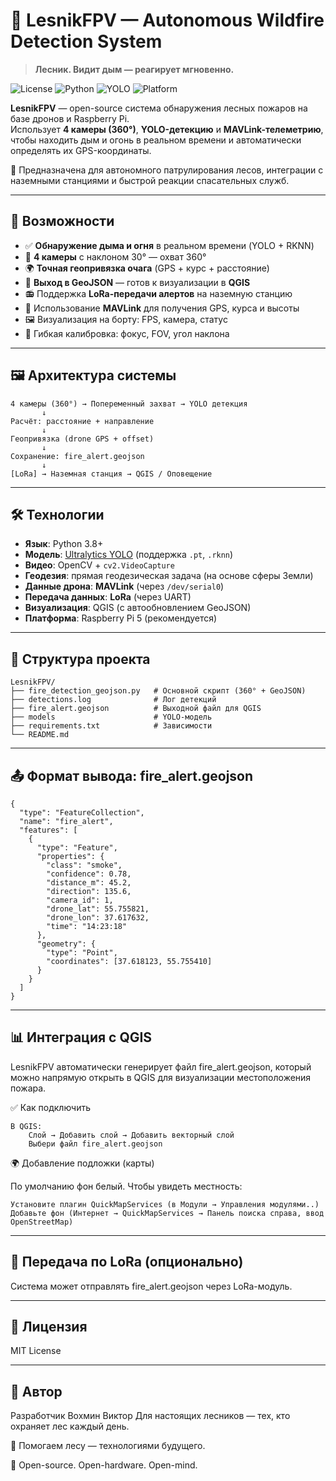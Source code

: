 # 🌲 LesnikFPV — Autonomous Wildfire Detection System

> **Лесник. Видит дым — реагирует мгновенно.**

![License](https://img.shields.io/badge/license-MIT-blue.svg)
![Python](https://img.shields.io/badge/Python-3.8%2B-green.svg)
![YOLO](https://img.shields.io/badge/Model-YOLOv8-orange)
![Platform](https://img.shields.io/badge/Platform-Raspberry_Pi_5-orange)

**LesnikFPV** — open-source система обнаружения лесных пожаров на базе дронов и Raspberry Pi.  
Использует **4 камеры (360°)**, **YOLO-детекцию** и **MAVLink-телеметрию**, чтобы находить дым и огонь в реальном времени и автоматически определять их GPS-координаты.

🚀 Предназначена для автономного патрулирования лесов, интеграции с наземными станциями и быстрой реакции спасательных служб.

---

## 🎯 Возможности

- ✅ **Обнаружение дыма и огня** в реальном времени (YOLO + RKNN)
- 📸 **4 камеры** с наклоном 30° — охват 360°
- 🌍 **Точная геопривязка очага** (GPS + курс + расстояние)
- 📡 **Выход в GeoJSON** — готов к визуализации в **QGIS**
- 📻 Поддержка **LoRa-передачи алертов** на наземную станцию
- 🧭 Использование **MAVLink** для получения GPS, курса и высоты
- 🖼 Визуализация на борту: FPS, камера, статус
- 🔧 Гибкая калибровка: фокус, FOV, угол наклона

---

## 🖼 Архитектура системы
```
4 камеры (360°) → Попеременный захват → YOLO детекция
       ↓
Расчёт: расстояние + направление
       ↓
Геопривязка (drone GPS + offset)
       ↓
Сохранение: fire_alert.geojson
       ↓
[LoRa] → Наземная станция → QGIS / Оповещение
```
---

## 🛠 Технологии

- **Язык**: Python 3.8+
- **Модель**: [Ultralytics YOLO](https://github.com/ultralytics/ultralytics) (поддержка `.pt`, `.rknn`)
- **Видео**: OpenCV + `cv2.VideoCapture`
- **Геодезия**: прямая геодезическая задача (на основе сферы Земли)
- **Данные дрона**: **MAVLink** (через `/dev/serial0`)
- **Передача данных**: **LoRa** (через UART)
- **Визуализация**: QGIS (с автообновлением GeoJSON)
- **Платформа**: Raspberry Pi 5 (рекомендуется)

---

## 📂 Структура проекта 
```
LesnikFPV/
├── fire_detection_geojson.py   # Основной скрипт (360° + GeoJSON)
├── detections.log              # Лог детекций
├── fire_alert.geojson          # Выходной файл для QGIS
├── models                      # YOLO-модель
├── requirements.txt            # Зависимости
└── README.md
```

---

## 📤 Формат вывода: fire_alert.geojson
```
{
  "type": "FeatureCollection",
  "name": "fire_alert",
  "features": [
    {
      "type": "Feature",
      "properties": {
        "class": "smoke",
        "confidence": 0.78,
        "distance_m": 45.2,
        "direction": 135.6,
        "camera_id": 1,
        "drone_lat": 55.755821,
        "drone_lon": 37.617632,
        "time": "14:23:18"
      },
      "geometry": {
        "type": "Point",
        "coordinates": [37.618123, 55.755410]
      }
    }
  ]
}
```
---

## 📊 Интеграция с QGIS

LesnikFPV автоматически генерирует файл fire_alert.geojson, который можно напрямую открыть в QGIS для визуализации местоположения пожара.

✅ Как подключить 

    В QGIS:
        Слой → Добавить слой → Добавить векторный слой
        Выбери файл fire_alert.geojson
         
🌍 Добавление подложки (карты) 

По умолчанию фон белый. Чтобы увидеть местность: 

    Установите плагин QuickMapServices (в Модули → Управления модулями..)
    Добавьте фон (Интернет → QuickMapServices → Панель поиска справа, ввод OpenStreetMap)

---

## 📡 Передача по LoRa (опционально) 

Система может отправлять fire_alert.geojson через LoRa-модуль.

---

## 📄 Лицензия 

MIT License

---

## 🙌 Автор 

Разработчик Вохмин Виктор
Для настоящих лесников — тех, кто охраняет лес каждый день. 

🌲 Помогаем лесу — технологиями будущего.

🔧 Open-source. Open-hardware. Open-mind. 
